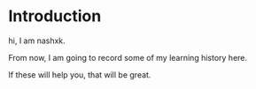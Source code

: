 # Introduction

hi, I am nashxk.

From now, I am going to record some of my learning history here.

If these will help you, that will be great.

